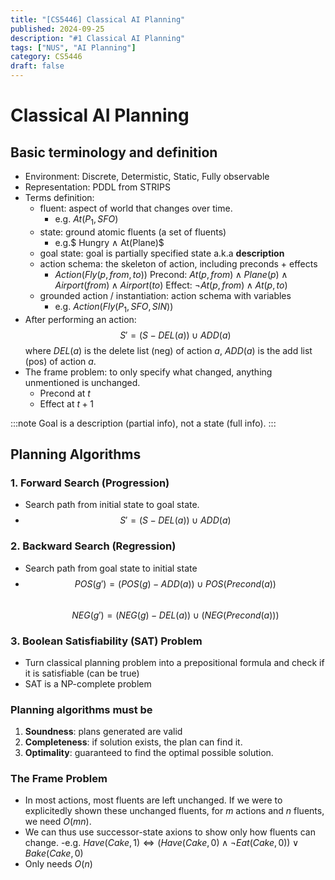 ```yaml
---
title: "[CS5446] Classical AI Planning"
published: 2024-09-25
description: "#1 Classical AI Planning"
tags: ["NUS", "AI Planning"]
category: CS5446
draft: false
---
```


# Classical AI Planning
## Basic terminology and definition
- Environment: Discrete, Determistic, Static, Fully observable
- Representation: PDDL from STRIPS
- Terms definition:
    - fluent: aspect of world that changes over time.
        - e.g. $At(P_1, SFO)$
    - state: ground atomic fluents (a set of fluents)
        - e.g.$ Hungry ∧ At(Plane)$
    - goal state: goal is partially specified state a.k.a **description**
    - action schema: the skeleton of action, including preconds + effects
        - $Action(Fly(p, from, to))$
            Precond: $At(p, from) ∧ Plane(p) ∧ Airport(from) ∧ Airport(to)$
            Effect: $¬At(p, from) ∧ At(p, to)$
    - grounded action / instantiation: action schema with variables
        - e.g. $Action(Fly (P_1, SFO, SIN))$
- After performing an action: 
    $$S' = (S - DEL(a)) ∪ ADD(a)$$
    where $DEL(a)$ is the delete list (neg) of action $a$, $ADD(a)$ is the add list (pos) of action $a$.
- The frame problem: to only specify what changed, anything unmentioned is unchanged.
    - Precond at $t$
    - Effect at $t+1$

:::note
Goal is a description (partial info), not a state (full info).
:::

## Planning Algorithms
### 1. Forward Search (Progression)
- Search path from initial state to goal state.
- $$S' = (S - DEL(a)) ∪ ADD(a)$$

### 2. Backward Search (Regression)
- Search path from goal state to initial state
- $$POS(g') = (POS(g) - ADD(a)) ∪ POS(Precond(a))$$   
    $$NEG(g') = (NEG(g) - DEL(a)) ∪ (NEG(Precond(a)))$$

### 3. Boolean Satisfiability (SAT) Problem
- Turn classical planning problem into a prepositional formula and check if it is satisfiable (can be true)
- SAT is a NP-complete problem

### Planning algorithms must be 
1. **Soundness**: plans generated are valid
2. **Completeness**: if solution exists, the plan can find it.
3. **Optimality**: guaranteed to find the optimal possible solution.

### The Frame Problem
- In most actions, most fluents are left unchanged. If we were to explicitedly shown these unchanged fluents,
for $m$ actions and $n$ fluents, we need $O(mn)$.
- We can thus use successor-state axions to show only how fluents can change.
    -e.g. $Have(Cake, 1) ⇔ (Have(Cake, 0) ∧ ¬Eat(Cake, 0)) ∨ Bake(Cake, 0)$
- Only needs $O(n)$

